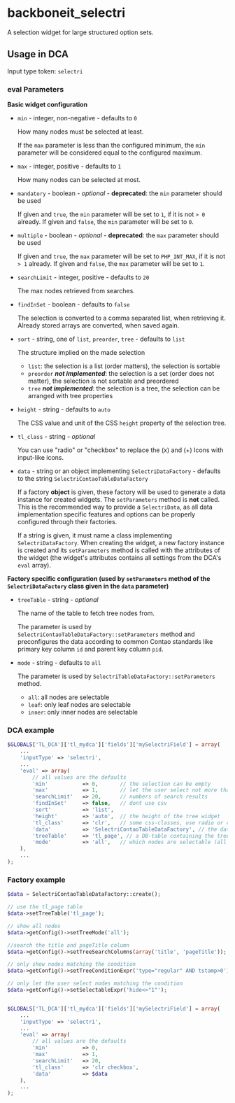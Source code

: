 # backboneit_selectri

A selection widget for large structured option sets.

## Usage in DCA

Input type token: `selectri`

### eval Parameters

**Basic widget configuration**

*	`min` - integer, non-negative - defaults to `0`

	How many nodes must be selected at least.

	If the `max` parameter is less than the configured minimum, the `min`
parameter will be considered equal to the configured maximum.


*	`max` - integer, positive - defaults to `1`

	How many nodes can be selected at most.


*	`mandatory` - boolean - *optional* - **deprecated**: the `min` parameter
should be used

	If given and `true`, the `min` parameter will be set to `1`, if it is not
`> 0` already.
	If given and `false`, the `min` parameter will be set to `0`.


*	`multiple` - boolean - *optional* - **deprecated**: the `max` parameter
should be used
	
	If given and `true`, the `max` parameter will be set to `PHP_INT_MAX`, if it
is not `> 1` already.
	If given and `false`, the `max` parameter will be set to `1`.


*	`searchLimit` - integer, positive - defaults to `20`

	The max nodes retrieved from searches.


*	`findInSet` - boolean - defaults to `false`

	The selection is converted to a comma separated list, when retrieving it.
	Already stored arrays are converted, when saved again.


*	`sort` - string, one of `list`, `preorder`, `tree` - defaults to `list`

	The structure implied on the made selection
	
	- `list`: the selection is a list (order matters), the selection is
sortable
	- `preorder` ***not implemented***: the selection is a set (order does not
matter), the selection is not sortable and preordered
	- `tree` ***not implemented***: the selection is a tree, the selection can
be arranged with tree properties


*	`height` - string - defaults to `auto`

	The CSS value and unit of the CSS `height` property of the selection tree.


*	`tl_class` - string - *optional*

	You can use "radio" or "checkbox" to replace the (x) and (+) Icons with input-like icons.


*	`data` - string or an object implementing `SelectriDataFactory` - defaults
to the string `SelectriContaoTableDataFactory`

	If a factory **object** is given, these factory will be used to generate
a data instance for created widgets. The `setParameters` method is **not**
called. This is the recommended way to provide a `SelectriData`, as all data
implementation specific features and options can be properly configured through
their factories.
	
	If a string is given, it must name a class implementing
`SelectriDataFactory`. When creating the widget, a new factory instance is
created and its `setParameters` method is called with the attributes of the
widget (the widget's attributes contains all settings from the DCA's `eval`
array).


**Factory specific configuration (used by `setParameters` method of the
`SelectriDataFactory` class given in the `data` parameter)**

*	`treeTable` - string - *optional*
	
	The name of the table to fetch tree nodes from.
	
	The parameter is used by `SelectriContaoTableDataFactory::setParameters`
method and preconfigures the data according to common Contao standards like
primary key column `id` and parent key column `pid`.

*	`mode` - string - defaults to `all`

	The parameter is used by `SelectriTableDataFactory::setParameters`
method.

	- `all`: all nodes are selectable
	- `leaf`: only leaf nodes are selectable
	- `inner`: only inner nodes are selectable


### DCA example

```php
$GLOBALS['TL_DCA']['tl_mydca']['fields']['mySelectriField'] = array(
	...
	'inputType' => 'selectri',
	...
	'eval' => array(
    	// all values are the defaults
		'min'			=> 0,		// the selection can be empty
		'max'			=> 1,		// let the user select not more than 1 item
		'searchLimit'	=> 20,		// numbers of search results 
		'findInSet'		=> false,	// dont use csv
		'sort'			=> 'list',	
		'height'		=> 'auto',	// the height of the tree widget
		'tl_class'		=> 'clr',	// some css-classes, use radio or checkbox to replace the icons
		'data'			=> 'SelectriContaoTableDataFactory', // the data factory
		'treeTable'		=> 'tl_page', // a DB-table containing the tree
		'mode'			=> 'all',	// which nodes are selectable (all|leaf|inner)
	),
	...
);
```

### Factory example
```php
$data = SelectriContaoTableDataFactory::create();

// use the tl_page table
$data->setTreeTable('tl_page');

// show all nodes
$data->getConfig()->setTreeMode('all');

//search the title and pageTitle column
$data->getConfig()->setTreeSearchColumns(array('title', 'pageTitle'));

// only show nodes matching the condition
$data->getConfig()->setTreeConditionExpr('type="regular" AND tstamp>0');

// only let the user select nodes matching the condition
$data->getConfig()->setSelectableExpr('hide<>"1"');


$GLOBALS['TL_DCA']['tl_mydca']['fields']['mySelectriField'] = array(
	...
	'inputType' => 'selectri',
	...
	'eval' => array(
    	// all values are the defaults
		'min'			=> 0,
		'max'			=> 1,
		'searchLimit'	=> 20,
		'tl_class'		=> 'clr checkbox',
		'data'			=> $data
	),
	...
);
```

